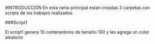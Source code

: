 #INTRODUCCIÓN
En esta rama principal estan creadas 3 carpetas con scripts de los trabajos realizados

###Script1
<p>
El script1 genera 10 contenedores de tamaño 100 y les agrega un color aleatorio 
</p>
